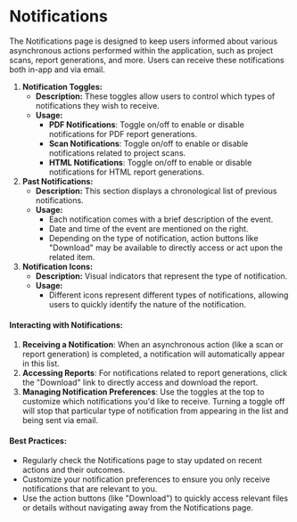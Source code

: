 # Notifications

The Notifications page is designed to keep users informed about various asynchronous actions performed within the application, such as project scans, report generations, and more. Users can receive these notifications both in-app and via email.

1. **Notification Toggles:**
   * **Description:** These toggles allow users to control which types of notifications they wish to receive.
   * **Usage:**
     * **PDF Notifications**: Toggle on/off to enable or disable notifications for PDF report generations.
     * **Scan Notifications**: Toggle on/off to enable or disable notifications related to project scans.
     * **HTML Notifications**: Toggle on/off to enable or disable notifications for HTML report generations.
2. **Past Notifications:**
   * **Description:** This section displays a chronological list of previous notifications.
   * **Usage:**
     * Each notification comes with a brief description of the event.
     * Date and time of the event are mentioned on the right.
     * Depending on the type of notification, action buttons like "Download" may be available to directly access or act upon the related item.
3. **Notification Icons:**
   * **Description:** Visual indicators that represent the type of notification.
   * **Usage:**
     * Different icons represent different types of notifications, allowing users to quickly identify the nature of the notification.

#### **Interacting with Notifications:**

1. **Receiving a Notification**: When an asynchronous action (like a scan or report generation) is completed, a notification will automatically appear in this list.
2. **Accessing Reports**: For notifications related to report generations, click the "Download" link to directly access and download the report.
3. **Managing Notification Preferences**: Use the toggles at the top to customize which notifications you'd like to receive. Turning a toggle off will stop that particular type of notification from appearing in the list and being sent via email.

#### **Best Practices:**

* Regularly check the Notifications page to stay updated on recent actions and their outcomes.
* Customize your notification preferences to ensure you only receive notifications that are relevant to you.
* Use the action buttons (like "Download") to quickly access relevant files or details without navigating away from the Notifications page.
